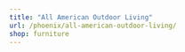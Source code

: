 ```yaml
---
title: "All American Outdoor Living"
url: /phoenix/all-american-outdoor-living/
shop: furniture
---
```

